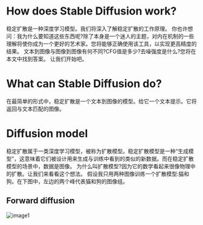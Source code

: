 # How does Stable Diffusion work?

稳定扩散是一种深度学习模型。我们将深入了解稳定扩散的工作原理。
你也许想问：我为什么要知道这些东西呢?除了本身是一个迷人的主题，对内在机制的一些理解将使你成为一个更好的艺术家。您将能够正确使用该工具，以实现更高精度的结果。
文本到图像与图像到图像有何不同?CFG值是多少?去噪强度是什么?您将在本文中找到答案。
让我们开始吧。

# What can Stable Diffusion do?

在最简单的形式中，稳定扩散是一个文本到图像的模型。给它一个文本提示。它将返回与文本匹配的图像。

# Diffusion model

稳定扩散属于一类深度学习模型，被称为扩散模型。稳定扩散模型是一种“生成模型”，这意味着它们被设计用来生成与训练中看到的类似的新数据。而在稳定扩散模型的场景中，数据是图像。
为什么叫扩散模型?因为它的数学看起来很像物理中的扩散。让我们来看看这个想法。
假设我只用两种图像训练一个扩散模型:猫和狗。在下图中，左边的两个峰代表猫和狗的图像组。

## Forward diffusion
![image1](https://i0.wp.com/stable-diffusion-art.com/wp-content/uploads/2022/12/image-79.png?resize=1024%2C446&ssl=1)
